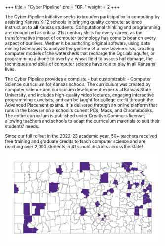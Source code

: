 +++
title = "Cyber Pipeline"
pre = "<b>CP. </b>"
weight = 2
+++

The Cyber Pipeline Initiative seeks to broaden participation in computing by assisting Kansas K-12 schools in bringing quality computer science instruction to __all__ Kansas students.  Computational thinking and programming are recognized as critical 21st century skills for every career, as the transformative impact of computer technology has come to bear on every aspect of our lives. Wether it be authoring original software, using data mining techniques to analyze the genome of a new bovine virus, creating computer models of the watersheds that recharge the Ogallala aquifer, or programming a drone to overfly a wheat field to assess hail damage, the techniques and skills of computer science have role to play in all Kansans' lives. 

The Cyber Pipeline provides a complete - but customizable - Computer Science curriculum for Kansas schools. The curriculum was created by computer science and curriculum development experts at Kansas State University, and includes high-quality video lectures, engaging interactive programming exercises, and can be taught for college credit through the Advanced Placement exams.  It is delivered through an online platform that runs in the browser on a school's current PCs, Macs, and Chromebooks. The entire curriculum is published under Creative Commons license, allowing teachers and schools to adapt the curriculum materials to suit their students' needs. 

Since our full rollout in the 2022-23 academic year, 50+ teachers received free training and graduate credits to teach computer science and are reaching over 2,000 students in 41 school districts across the state!

<img src="/images/ks-cyberpipeline-districts.svg" alt="Cyber Pipeline Impact" />